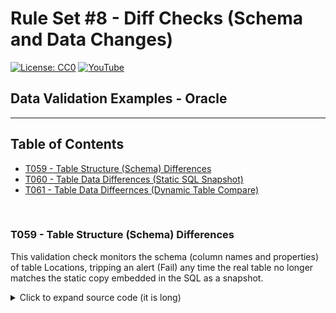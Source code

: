 # Rule Set #8 - Diff Checks (Schema and Data Changes)
[![License: CC0](https://img.shields.io/badge/License-CC0-red)](LICENSE "Creative Commons Zero License by DataResearchLabs (effectively = Public Domain")
[![YouTube](https://img.shields.io/badge/YouTube-DataResearchLabs-brightgreen)](http://www.DataResearchLabs.com)
## Data Validation Examples - Oracle

---

## Table of Contents
 - <a href="#t059">T059 - Table Structure (Schema) Differences</a>
 - <a href="#t060">T060 - Table Data Differences (Static SQL Snapshot)</a>
 - <a href="#t061">T061 - Table Data Diffeernces (Dynamic Table Compare)</a>
<br>


<a id="t059" class="anchor" href="#t059" aria-hidden="true"> </a>
### T059 - Table Structure (Schema) Differences
This validation check monitors the schema (column names and properties) of table Locations, tripping an alert (Fail) any time the real table no longer matches the static copy embedded in the SQL as a snapshot.

<details><summary>Click to expand source code (it is long)</summary>
 ```sql
WITH expected 
AS (
        SELECT 1 AS ord_pos, 'LOCATION_ID'    AS column_nm, 'NUMBER(4)'    AS data_typ, 'NOT NULL' AS nullable FROM dual
  UNION SELECT 2 AS ord_pos, 'STREET_ADDRESS' AS column_nm, 'VARCHAR2(40)' AS data_typ, 'NULL' AS nullable FROM dual
  UNION SELECT 3 AS ord_pos, 'POSTAL_CODE'    AS column_nm, 'VARCHAR2(12)' AS data_typ, 'NULL' AS nullable FROM dual
  UNION SELECT 4 AS ord_pos, 'CITY'           AS column_nm, 'VARCHAR2(30)' AS data_typ, 'NOT NULL' AS nullable FROM dual
  UNION SELECT 5 AS ord_pos, 'STATE_PROVINCE' AS column_nm, 'VARCHAR2(25)' AS data_typ, 'NULL' AS nullable FROM dual
  UNION SELECT 6 AS ord_pos, 'COUNTRY_ID'     AS column_nm, 'CHAR(2)'      AS data_typ, 'NULL' AS nullable FROM dual
  ORDER BY ord_pos
)
, actual
AS (
  SELECT
    atc.column_id   AS ord_pos
  , atc.column_name AS column_nm 
  , (atc.data_type ||
     decode(atc.data_type,
    	 'NUMBER',
    	   decode(atc.data_precision, null, '',
    	     '(' || to_char(atc.data_precision) || decode(atc.data_scale,null,'',0,'',',' || to_char(atc.data_scale) )
    	         || ')' ),
    	 'FLOAT', '(' || to_char(atc.data_precision) || ')',
    	 'VARCHAR2', '(' || to_char(atc.data_length) || ')',
    	 'NVARCHAR2', '(' || to_char(atc.data_length) || ')',
    	 'VARCHAR', '(' || to_char(atc.data_length) || ')',
    	 'CHAR', '(' || to_char(atc.data_length) || ')',
    	 'RAW', '(' || to_char(atc.data_length) || ')',
    	 'MLSLABEL',decode(atc.data_length,null,'',0,'','(' || to_char(atc.data_length) || ')'),
    	 '')
    )                 AS data_typ
  , CASE WHEN atc.nullable = 'Y' THEN 'NULL' ELSE 'NOT NULL' END AS nullable
  FROM       all_tab_columns  atc
  INNER JOIN all_col_comments dcc ON atc.owner = dcc.owner AND atc.table_name = dcc.table_name AND atc.column_name = dcc.column_name
  INNER JOIN all_tab_comments t   ON t.OWNER = atc.owner   AND t.TABLE_NAME = atc.table_name
  WHERE atc.owner = 'HR'
    AND atc.table_name = 'LOCATIONS'
)
, dut -- Data Under Test 
AS (
  SELECT CASE WHEN (SELECT COUNT(*) FROM actual) = 0 THEN 'REJ-01: Table [locations] does not exist (may be case sensistive name)|exp=exists|act=notExist' 
              WHEN a.column_nm IS NULL               THEN 'REJ-01: Expected column is missing from actual schema (may be case sensitive name)|exp=' || e.column_nm || '|act=IsMissing' 
              WHEN a.ord_pos <> e.ord_pos            THEN 'REJ-02: Ordinal Positions at field ' || e.column_nm || ' do not match|exp=' || CAST(e.ord_pos AS VARCHAR2(3)) || '|act=' || CAST(a.ord_pos AS VARCHAR2(3))
              WHEN a.data_typ <> e.data_typ          THEN 'REJ-03: Data Types at field ' || e.column_nm || ' do not match|exp=' || e.data_typ || '|act=' || a.data_typ 
              WHEN a.nullable <> e.nullable          THEN 'REJ-04: Nullable settings at field ' || e.column_nm || ' do not match|exp=' || e.nullable || '|act=' || a.nullable 
              ELSE 'P'
         END AS status
  FROM      expected e 
  LEFT JOIN actual   a ON a.column_nm = e.column_nm
)

SELECT CASE WHEN COUNT(*) = 0 THEN 'P' ELSE 'FAIL' END status
FROM dut WHERE status <> 'P';
 ```
</details>
<br>


